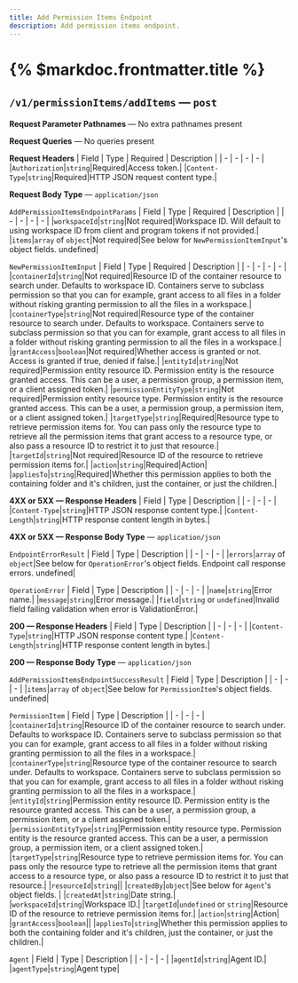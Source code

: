 ```yaml
---
title: Add Permission Items Endpoint
description: Add permission items endpoint.
---
```


# {% $markdoc.frontmatter.title %}

## `/v1/permissionItems/addItems` — `post`

**Request Parameter Pathnames** — No extra pathnames present

**Request Queries** — No queries present

**Request Headers**
| Field | Type | Required | Description |
| - | - | - | - |
|`Authorization`|`string`|Required|Access token.|
|`Content-Type`|`string`|Required|HTTP JSON request content type.|

**Request Body Type** — `application/json`

`AddPermissionItemsEndpointParams`
| Field | Type | Required | Description |
| - | - | - | - |
|`workspaceId`|`string`|Not required|Workspace ID. Will default to using workspace ID from client and program tokens if not provided.|
|`items`|`array` of `object`|Not required|See below for `NewPermissionItemInput`'s object fields. undefined|

`NewPermissionItemInput`
| Field | Type | Required | Description |
| - | - | - | - |
|`containerId`|`string`|Not required|Resource ID of the container resource to search under. Defaults to workspace ID. Containers serve to subclass permission so that you can for example, grant access to all files in a folder without risking granting permission to all the files in a workspace.|
|`containerType`|`string`|Not required|Resource type of the container resource to search under. Defaults to workspace. Containers serve to subclass permission so that you can for example, grant access to all files in a folder without risking granting permission to all the files in a workspace.|
|`grantAccess`|`boolean`|Not required|Whether access is granted or not. Access is granted if true, denied if false.|
|`entityId`|`string`|Not required|Permission entity resource ID. Permission entity is the resource granted access. This can be a user, a permission group, a permission item, or a client assigned token.|
|`permissionEntityType`|`string`|Not required|Permission entity resource type. Permission entity is the resource granted access. This can be a user, a permission group, a permission item, or a client assigned token.|
|`targetType`|`string`|Required|Resource type to retrieve permission items for. You can pass only the resource type to retrieve all the permission items that grant access to a resource type, or also pass a resource ID to restrict it to just that resource.|
|`targetId`|`string`|Not required|Resource ID of the resource to retrieve permission items for.|
|`action`|`string`|Required|Action|
|`appliesTo`|`string`|Required|Whether this permission applies to both the containing folder and it's children, just the container, or just the children.|

**4XX or 5XX — Response Headers**
| Field | Type | Description |
| - | - | - |
|`Content-Type`|`string`|HTTP JSON response content type.|
|`Content-Length`|`string`|HTTP response content length in bytes.|

**4XX or 5XX — Response Body Type** — `application/json`

`EndpointErrorResult`
| Field | Type | Description |
| - | - | - |
|`errors`|`array` of `object`|See below for `OperationError`'s object fields. Endpoint call response errors. undefined|

`OperationError`
| Field | Type | Description |
| - | - | - |
|`name`|`string`|Error name.|
|`message`|`string`|Error message.|
|`field`|`string` or `undefined`|Invalid field failing validation when error is ValidationError.|

**200 — Response Headers**
| Field | Type | Description |
| - | - | - |
|`Content-Type`|`string`|HTTP JSON response content type.|
|`Content-Length`|`string`|HTTP response content length in bytes.|

**200 — Response Body Type** — `application/json`

`AddPermissionItemsEndpointSuccessResult`
| Field | Type | Description |
| - | - | - |
|`items`|`array` of `object`|See below for `PermissionItem`'s object fields. undefined|

`PermissionItem`
| Field | Type | Description |
| - | - | - |
|`containerId`|`string`|Resource ID of the container resource to search under. Defaults to workspace ID. Containers serve to subclass permission so that you can for example, grant access to all files in a folder without risking granting permission to all the files in a workspace.|
|`containerType`|`string`|Resource type of the container resource to search under. Defaults to workspace. Containers serve to subclass permission so that you can for example, grant access to all files in a folder without risking granting permission to all the files in a workspace.|
|`entityId`|`string`|Permission entity resource ID. Permission entity is the resource granted access. This can be a user, a permission group, a permission item, or a client assigned token.|
|`permissionEntityType`|`string`|Permission entity resource type. Permission entity is the resource granted access. This can be a user, a permission group, a permission item, or a client assigned token.|
|`targetType`|`string`|Resource type to retrieve permission items for. You can pass only the resource type to retrieve all the permission items that grant access to a resource type, or also pass a resource ID to restrict it to just that resource.|
|`resourceId`|`string`||
|`createdBy`|`object`|See below for `Agent`'s object fields. |
|`createdAt`|`string`|Date string.|
|`workspaceId`|`string`|Workspace ID.|
|`targetId`|`undefined` or `string`|Resource ID of the resource to retrieve permission items for.|
|`action`|`string`|Action|
|`grantAccess`|`boolean`||
|`appliesTo`|`string`|Whether this permission applies to both the containing folder and it's children, just the container, or just the children.|

`Agent`
| Field | Type | Description |
| - | - | - |
|`agentId`|`string`|Agent ID.|
|`agentType`|`string`|Agent type|
